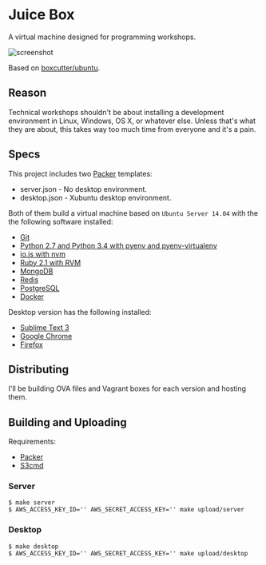 # Juice Box

A virtual machine designed for programming workshops.

![screenshot](https://cloud.githubusercontent.com/assets/83319/6881507/2d79b776-d538-11e4-853a-f4390f324042.png)

Based on [boxcutter/ubuntu](https://github.com/boxcutter/ubuntu).

## Reason

Technical workshops shouldn't be about installing a development environment in Linux, Windows, OS X, or whatever else. Unless that's what they are about, this takes way too much time from everyone and it's a pain.

## Specs

This project includes two [Packer](https://packer.io/) templates:

- server.json - No desktop environment.
- desktop.json - Xubuntu desktop environment.

Both of them build a virtual machine based on `Ubuntu Server 14.04` with the the following software installed:

- [Git](https://github.com/jpadilla/dev-box/blob/master/scripts/provisioning/git.sh)
- [Python 2.7 and Python 3.4 with pyenv and pyenv-virtualenv](https://github.com/jpadilla/dev-box/blob/master/scripts/provisioning/python.sh)
- [io.js with nvm](https://github.com/jpadilla/dev-box/blob/master/scripts/provisioning/iojs.sh)
- [Ruby 2.1 with RVM](https://github.com/jpadilla/dev-box/blob/master/scripts/provisioning/ruby.sh)
- [MongoDB](https://github.com/jpadilla/dev-box/blob/master/scripts/provisioning/mongodb.sh)
- [Redis](https://github.com/jpadilla/dev-box/blob/master/scripts/provisioning/redis.sh)
- [PostgreSQL](https://github.com/jpadilla/dev-box/blob/master/scripts/provisioning/postgresql.sh)
- [Docker](https://github.com/jpadilla/dev-box/blob/master/scripts/provisioning/docker.sh)

Desktop version has the following installed:

- [Sublime Text 3](https://github.com/jpadilla/juicebox/blob/master/scripts/provisioning/sublime-text-3.sh)
- [Google Chrome](https://github.com/jpadilla/juicebox/blob/master/scripts/provisioning/google-chrome.sh)
- [Firefox](https://github.com/jpadilla/juicebox/blob/master/scripts/provisioning/firefox.sh)

## Distributing

I'll be building OVA files and Vagrant boxes for each version and hosting them.

## Building and Uploading

Requirements:
- [Packer](https://packer.io/)
- [S3cmd](http://s3tools.org/s3cmd)

### Server

```
$ make server
$ AWS_ACCESS_KEY_ID='' AWS_SECRET_ACCESS_KEY='' make upload/server
```

### Desktop

```
$ make desktop
$ AWS_ACCESS_KEY_ID='' AWS_SECRET_ACCESS_KEY='' make upload/desktop
```
